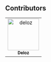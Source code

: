 ## Contributors

<!-- readme: collaborators,contributors -start -->
<table>
	<tbody>
		<tr>
            <td align="center">
                <a href="https://github.com/deloz">
                    <img src="https://avatars.githubusercontent.com/u/685167?v=4" width="100;" alt="deloz"/>
                    <br />
                    <sub><b>Deloz</b></sub>
                </a>
            </td>
		</tr>
	<tbody>
</table>
<!-- readme: collaborators,contributors -end -->
